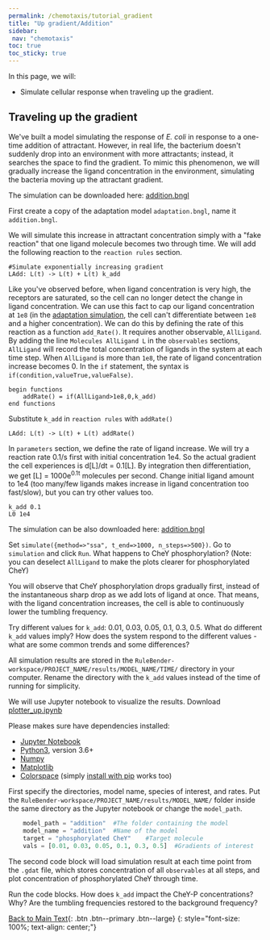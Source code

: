 ```yaml
---
permalink: /chemotaxis/tutorial_gradient
title: "Up gradient/Addition"
sidebar:
 nav: "chemotaxis"
toc: true
toc_sticky: true
---
```


In this page, we will:
 - Simulate cellular response when traveling up the gradient.

## Traveling up the gradient

We've built a model simulating the response of *E. coli* in response to a one-time addition of attractant. However, in real life, the bacterium doesn't suddenly drop into an environment with more attractants; instead, it searches the space to find the gradient. To mimic this phenomenon, we will gradually increase the ligand concentration in the environment, simulating the bacteria moving up the attractant gradient.

The simulation can be downloaded here: <a href="https://purpleavatar.github.io/multiscale_biological_modeling/downloads/downloadable/addition.bngl" download="addition.bngl">addition.bngl</a>

First create a copy of the adaptation model `adaptation.bngl`, name it `addition.bngl`.

We will simulate this increase in attractant concentration simply with a "fake reaction" that one ligand molecule becomes two through time. We will add the following reaction to the `reaction rules` section.

	#Simulate exponentially increasing gradient
	LAdd: L(t) -> L(t) + L(t) k_add

Like you've observed before, when ligand concentration is very high, the receptors are saturated, so the cell can no longer detect the change in ligand concentration. We can use this fact to cap our ligand concentration at `1e8` (in the [adaptation simulation](tutorial_adap), the cell can't differentiate between `1e8` and a higher concentration). We can do this by defining the rate of this reaction as a function `add_Rate()`. It requires another observable, `AllLigand`. By adding the line `Molecules AllLigand L` in the `observables` sections, `AllLigand` will record the total concentration of ligands in the system at each time step. When `AllLigand` is more than `1e8`, the rate of ligand concentration increase becomes 0. In the `if` statement, the syntax is `if(condition,valueTrue,valueFalse)`.

	begin functions
		addRate() = if(AllLigand>1e8,0,k_add)
	end functions

Substitute `k_add` in `reaction rules` with `addRate()`

	LAdd: L(t) -> L(t) + L(t) addRate()

In `parameters` section, we define the rate of ligand increase. We will try a reaction rate 0.1/s first with initial concentration 1e4. So the actual gradient the cell experiences is d[L]/dt = 0.1[L]. By integration then differentiation, we get [L] = 1000e<sup>0.1t</sup> molecules per second. Change initial ligand amount to 1e4 (too many/few ligands makes increase in ligand concentration too fast/slow), but you can try other values too.

	k_add 0.1
	L0 1e4

The simulation can be also downloaded here: <a href="https://purpleavatar.github.io/multiscale_biological_modeling/downloads/downloadable/addition.bngl" download="addition.bngl">addition.bngl</a>

Set `simulate({method=>"ssa", t_end=>1000, n_steps=>500})`. Go to `simulation` and click `Run`. What happens to CheY phosphorylation? (Note: you can deselect `AllLigand` to make the plots clearer for phosphorylated CheY)

You will observe that CheY phosphorylation drops gradually first, instead of the instantaneous sharp drop as we add lots of ligand at once. That means, with the ligand concentration increases, the cell is able to continuously lower the tumbling frequency.

Try different values for `k_add`: 0.01, 0.03, 0.05, 0.1, 0.3, 0.5. What do different `k_add` values imply? How does the system respond to the different values - what are some common trends and some differences?

All simulation results are stored in the `RuleBender-workspace/PROJECT_NAME/results/MODEL_NAME/TIME/` directory in your computer. Rename the directory with the `k_add` values instead of the time of running for simplicity.

We will use Jupyter notebook to visualize the results. Download
<a href="https://purpleavatar.github.io/multiscale_biological_modeling/downloads/downloadable/plotter_up.ipynb" download="plotter_up.ipynb">plotter_up.ipynb</a>

Please makes sure have dependencies installed:
 - [Jupyter Notebook](https://jupyter.org/index.html)
 - [Python3](https://www.python.org/downloads/), version 3.6+
 - [Numpy](https://numpy.org/install/)
 - [Matplotlib](https://matplotlib.org/users/installing.html)
 - [Colorspace](https://python-colorspace.readthedocs.io/en/latest/installation.html) (simply [install with pip](https://pypi.org/project/colorspace/) works too)

First specify the directories, model name, species of interest, and rates. Put the `RuleBender-workspace/PROJECT_NAME/results/MODEL_NAME/` folder inside the same directory as the Jupyter notebook or change the `model_path`.

~~~ python
	model_path = "addition"  #The folder containing the model
	model_name = "addition"  #Name of the model
	target = "phosphorylated CheY"    #Target molecule
	vals = [0.01, 0.03, 0.05, 0.1, 0.3, 0.5]  #Gradients of interest
~~~

The second code block will load simulation result at each time point from the `.gdat` file, which stores concentration of all `observables` at all steps, and plot concentration of phosphorylated CheY through time.

Run the code blocks. How does `k_add` impact the CheY-P concentrations? Why? Are the tumbling frequencies restored to the background frequency?


[Back to Main Text](home_gradient){: .btn .btn--primary .btn--large}
{: style="font-size: 100%; text-align: center;"}
